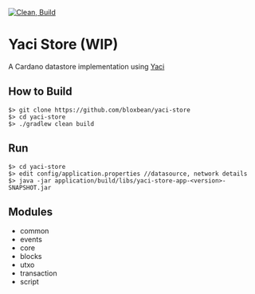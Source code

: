 [![Clean, Build](https://github.com/bloxbean/yaci-indexer/actions/workflows/build.yml/badge.svg)](https://github.com/bloxbean/yaci-indexer/actions/workflows/build.yml)

# Yaci Store (WIP)

A Cardano datastore implementation using [Yaci](https://github.com/bloxbean/yaci)

## How to Build

```
$> git clone https://github.com/bloxbean/yaci-store
$> cd yaci-store
$> ./gradlew clean build
```

## Run

```
$> cd yaci-store
$> edit config/application.properties //datasource, network details
$> java -jar application/build/libs/yaci-store-app-<version>-SNAPSHOT.jar 
```

## Modules
- common
- events
- core
- blocks
- utxo
- transaction
- script
